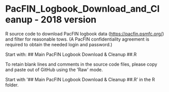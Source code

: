 # PacFIN_Logbook_Download_and_Cleanup - 2018 version
R source code to download PacFIN logbook data (https://pacfin.psmfc.org/) and filter for reasonable tows.
(A PacFIN confidentiality agreement is required to obtain the needed login and password.)

Start with:  ## Main PacFIN Logbook Download & Cleanup  ##.R

To retain blank lines and comments in the source code files, please copy and paste out of GitHub using the 'Raw' mode.

Start with '## Main PacFIN Logbook Download & Cleanup ##.R' in the R folder.
